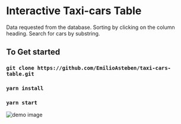 # Interactive Taxi-cars Table

Data requested from the database.
Sorting by clicking on the column heading. Search for cars by substring. 

## To Get started


### `git clone https://github.com/EmilioAsteben/taxi-cars-table.git`

### `yarn install`

### `yarn start`


![demo image](https://github.com/EmilioAsteben/taxi-cars-table/blob/main/demo.png?raw=true)

